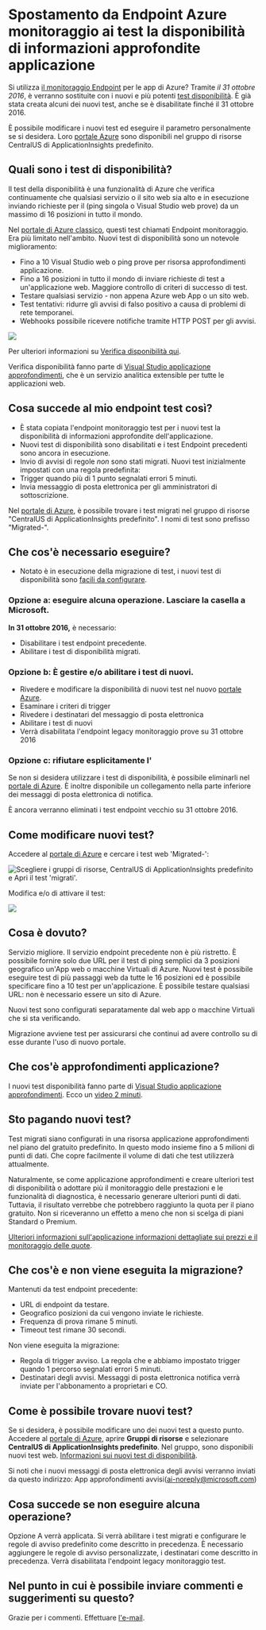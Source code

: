 <properties 
    pageTitle="Eseguire la migrazione di Azure Endpoint applicazione approfondimenti disponibilità test" 
    description="Migrazione di test di Azure Endpoint monitoraggio classico in applicazione approfondimenti disponibilità verifica da 31 ottobre 2016."
    services="application-insights" 
    documentationCenter=""
    authors="soubhagyadash" 
    manager="douge"/>

<tags 
    ms.service="application-insights" 
    ms.workload="tbd" 
    ms.tgt_pltfrm="ibiza" 
    ms.devlang="na" 
    ms.topic="article" 
    ms.date="07/25/2016" 
    ms.author="awills"/>
 
# <a name="moving-from-azure-endpoint-monitoring-to-application-insights-availability-tests"></a>Spostamento da Endpoint Azure monitoraggio ai test la disponibilità di informazioni approfondite applicazione

Si utilizza [il monitoraggio Endpoint](https://blogs.msdn.microsoft.com/mast/2013/03/03/windows-azure-portal-update-configure-web-endpoint-status-monitoring-preview/) per le app di Azure? Tramite *il 31 ottobre 2016*, è verranno sostituite con i nuovi e più potenti [test disponibilità](app-insights-monitor-web-app-availability.md). È già stata creata alcuni dei nuovi test, anche se è disabilitate finché il 31 ottobre 2016. 

È possibile modificare i nuovi test ed eseguire il parametro personalmente se si desidera. Loro [portale Azure](https://portal.azure.com) sono disponibili nel gruppo di risorse CentralUS di ApplicationInsights predefinito.


## <a name="what-are-availability-tests"></a>Quali sono i test di disponibilità?

Il test della disponibilità è una funzionalità di Azure che verifica continuamente che qualsiasi servizio o il sito web sia alto e in esecuzione inviando richieste per il (ping singola o Visual Studio web prove) da un massimo di 16 posizioni in tutto il mondo. 

Nel [portale di Azure classico](https://manage.windowsazure.com), questi test chiamati Endpoint monitoraggio. Era più limitato nell'ambito. Nuovi test di disponibilità sono un notevole miglioramento:

* Fino a 10 Visual Studio web o ping prove per risorsa approfondimenti applicazione. 
* Fino a 16 posizioni in tutto il mondo di inviare richieste di test a un'applicazione web. Maggiore controllo di criteri di successo di test. 
* Testare qualsiasi servizio - non appena Azure web App o un sito web.
* Test tentativi: ridurre gli avvisi di falso positivo a causa di problemi di rete temporanei. 
* Webhooks possibile ricevere notifiche tramite HTTP POST per gli avvisi.

![](./media/app-insights-migrate-azure-endpoint-tests/16-1test.png)

Per ulteriori informazioni su [Verifica disponibilità qui](app-insights-monitor-web-app-availability.md).

Verifica disponibilità fanno parte di [Visual Studio applicazione approfondimenti](app-insights-overview.md), che è un servizio analitica extensible per tutte le applicazioni web.



## <a name="so-whats-happening-to-my-endpoint-tests"></a>Cosa succede al mio endpoint test così?

* È stata copiata l'endpoint monitoraggio test per i nuovi test la disponibilità di informazioni approfondite dell'applicazione.
* Nuovi test di disponibilità sono disabilitati e i test Endpoint precedenti sono ancora in esecuzione.
* Invio di avvisi di regole *non* sono stati migrati. Nuovi test inizialmente impostati con una regola predefinita:
 * Trigger quando più di 1 punto segnalati errori 5 minuti.
 * Invia messaggio di posta elettronica per gli amministratori di sottoscrizione.

Nel [portale di Azure](https://portal.azure.com), è possibile trovare i test migrati nel gruppo di risorse "CentralUS di ApplicationInsights predefinito". I nomi di test sono prefisso "Migrated-". 

## <a name="what-do-i-need-to-do"></a>Che cos'è necessario eseguire?

* Notato è in esecuzione della migrazione di test, i nuovi test di disponibilità sono [facili da configurare](app-insights-monitor-web-app-availability.md).

### <a name="option-a-do-nothing-leave-it-to-us"></a>Opzione a: eseguire alcuna operazione. Lasciare la casella a Microsoft.

**In 31 ottobre 2016,** è necessario:

* Disabilitare i test endpoint precedente.
* Abilitare i test di disponibilità migrati.

### <a name="option-b-you-manage-andor-enable-the-new-tests"></a>Opzione b: È gestire e/o abilitare i test di nuovi.

* Rivedere e modificare la disponibilità di nuovi test nel nuovo [portale Azure](https://portal.azure.com). 
 * Esaminare i criteri di trigger
 * Rivedere i destinatari del messaggio di posta elettronica
* Abilitare i test di nuovi
* Verrà disabilitata l'endpoint legacy monitoraggio prove su 31 ottobre 2016 


### <a name="option-c-opt-out"></a>Opzione c: rifiutare esplicitamente l'

Se non si desidera utilizzare i test di disponibilità, è possibile eliminarli nel [portale di Azure](https://portal.azure.com). È inoltre disponibile un collegamento nella parte inferiore dei messaggi di posta elettronica di notifica.

È ancora verranno eliminati i test endpoint vecchio su 31 ottobre 2016. 

## <a name="how-do-i-edit-the-new-tests"></a>Come modificare nuovi test?

Accedere al [portale di Azure](https://portal.azure.com) e cercare i test web 'Migrated-': 

![Scegliere i gruppi di risorse, CentralUS di ApplicationInsights predefinito e Apri il test 'migrati'.](./media/app-insights-migrate-azure-endpoint-tests/20.png)

Modifica e/o di attivare il test:

![](./media/app-insights-migrate-azure-endpoint-tests/21.png)


## <a name="why-is-this-happening"></a>Cosa è dovuto?

Servizio migliore. Il servizio endpoint precedente non è più ristretto. È possibile fornire solo due URL per il test di ping semplici da 3 posizioni geografico un'App web o macchine Virtuali di Azure. Nuovi test è possibile eseguire test di più passaggi web da tutte le 16 posizioni ed è possibile specificare fino a 10 test per un'applicazione. È possibile testare qualsiasi URL: non è necessario essere un sito di Azure.

Nuovi test sono configurati separatamente dal web app o macchine Virtuali che si sta verificando. 

Migrazione avviene test per assicurarsi che continui ad avere controllo su di esse durante l'uso di nuovo portale. 

## <a name="what-is-application-insights"></a>Che cos'è approfondimenti applicazione?

I nuovi test disponibilità fanno parte di [Visual Studio applicazione approfondimenti](app-insights-overview.md). Ecco un [video 2 minuti](http://go.microsoft.com/fwlink/?LinkID=733921).

## <a name="am-i-paying-for-the-new-tests"></a>Sto pagando nuovi test?

Test migrati siano configurati in una risorsa applicazione approfondimenti nel piano del gratuito predefinito. In questo modo insieme fino a 5 milioni di punti di dati. Che copre facilmente il volume di dati che test utilizzerà attualmente. 

Naturalmente, se come applicazione approfondimenti e creare ulteriori test di disponibilità o adottare più il monitoraggio delle prestazioni e le funzionalità di diagnostica, è necessario generare ulteriori punti di dati.  Tuttavia, il risultato verrebbe che potrebbero raggiunto la quota per il piano gratuito. Non si riceveranno un effetto a meno che non si scelga di piani Standard o Premium. 

[Ulteriori informazioni sull'applicazione informazioni dettagliate sui prezzi e il monitoraggio delle quote](app-insights-pricing.md). 

## <a name="what-is-and-isnt-migrated"></a>Che cos'è e non viene eseguita la migrazione?

Mantenuti da test endpoint precedente:

* URL di endpoint da testare.
* Geografico posizioni da cui vengono inviate le richieste.
* Frequenza di prova rimane 5 minuti.
* Timeout test rimane 30 secondi. 

Non viene eseguita la migrazione:

* Regola di trigger avviso. La regola che e abbiamo impostato trigger quando 1 percorso segnalati errori 5 minuti.
* Destinatari degli avvisi. Messaggi di posta elettronica notifica verrà inviate per l'abbonamento a proprietari e CO. 

## <a name="how-do-i-find-the-new-tests"></a>Come è possibile trovare nuovi test?

Se si desidera, è possibile modificare uno dei nuovi test a questo punto. Accedere al [portale di Azure](https://portal.azure.com), aprire **Gruppi di risorse** e selezionare **CentralUS di ApplicationInsights predefinito**. Nel gruppo, sono disponibili nuovi test web. [Informazioni sui nuovi test di disponibilità](app-insights-monitor-web-app-availability.md).

Si noti che i nuovi messaggi di posta elettronica degli avvisi verranno inviati da questo indirizzo: App approfondimenti avvisi(ai-noreply@microsoft.com)

## <a name="what-happens-if-i-do-nothing"></a>Cosa succede se non eseguire alcuna operazione?

Opzione A verrà applicata. Si verrà abilitare i test migrati e configurare le regole di avviso predefinito come descritto in precedenza. È necessario aggiungere le regole di avviso personalizzate, i destinatari come descritto in precedenza. Verrà disabilitata l'endpoint legacy monitoraggio test. 

## <a name="where-can-i-provide-feedback-on-this"></a>Nel punto in cui è possibile inviare commenti e suggerimenti su questo? 

Grazie per i commenti. Effettuare [l'e-mail](mailto:vsai@microsoft.com). 

